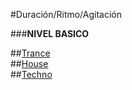 #Duración/Ritmo/Agitación

###**NIVEL BASICO**


##[Trance](https://github.com/electropipe/musicaElectronica/blob/master/ciclo01/101.md)   
##[House](https://github.com/electropipe/musicaElectronica/blob/master/ciclo01/102.md)   
##[Techno](https://github.com/electropipe/musicaElectronica/blob/master/ciclo01/103.md)    
   




